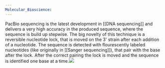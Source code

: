 ```yaml
---
Molecular_Bioscience:
---
```

PacBio sequencing is the latest development in [[DNA sequencing]] and delivers a very high accuracy in the produced sequence, where the sequence is build up stepwise. The big novelty of this technique is a reversible nucleotide lock, that is moved on the 3' strain after each addition of a nucleotide.
The sequence is detected with flourescently labeled nucleotides (like originally in [[Sanger sequencing]]), that pair with the base after the lock. After the correct pairing the lock is moved and the sequence is identified one base at a time.![](../Attachments/KBTN20%20Molecular%20Biotechnology%201.png)